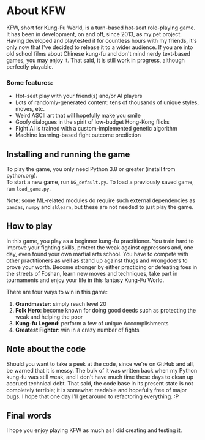 # About KFW

KFW, short for Kung-Fu World, is a turn-based hot-seat role-playing game. It has been in development, on and off, since 2013, as my pet project. Having developed and playtested it for countless hours with my friends, it's only now that I've decided to release it to a wider audience. If you are into old school films about Chinese kung-fu and don't mind nerdy text-based games, you may enjoy it. That said, it is still work in progress, although perfectly playable.  

### Some features:

* Hot-seat play with your friend(s) and/or AI players
* Lots of randomly-generated content: tens of thousands of unique styles, moves, etc.
* Weird ASCII art that will hopefully make you smile
* Goofy dialogues in the spirit of low-budget Hong-Kong flicks
* Fight AI is trained with a custom-implemented genetic algorithm
* Machine learning-based fight outcome prediction

## Installing and running the game
To play the game, you only need Python 3.8 or greater (install from python.org).  
To start a new game, run `NG_default.py`. To load a previously saved game, run `load_game.py`.  

Note: some ML-related modules do require such external dependencies as `pandas`, `numpy` and `sklearn`, but these are not needed to just play the game.

## How to play

In this game, you play as a beginner kung-fu practitioner. You train hard to improve your fighting skills, protect the weak against oppressors and, one day, even found your own martial arts school. You have to compete with other practitioners as well as stand up against thugs and wrongdoers to prove your worth. Become stronger by either practicing or defeating foes in the streets of Foshan, learn new moves and techniques, take part in tournaments and enjoy your life in this fantasy Kung-Fu World.

There are four ways to win in this game:
1. **Grandmaster**: simply reach level 20
2. **Folk Hero**: become known for doing good deeds such as protecting the weak and helping the poor
3. **Kung-fu Legend**: perform a few of unique Accomplishments
4. **Greatest Fighter**: win in a crazy number of fights

## Note about the code

Should you want to take a peek at the code, since we're on GitHub and all, be warned that it is messy. The bulk of it was written back when my Python kung-fu was still weak, and I don't have much time these days to clean up accrued technical debt. That said, the code base in its present state is not completely terrible; it is somewhat readable and hopefully free of major bugs. I hope that one day I'll get around to refactoring everything. :P

## Final words

I hope you enjoy playing KFW as much as I did creating and testing it. 